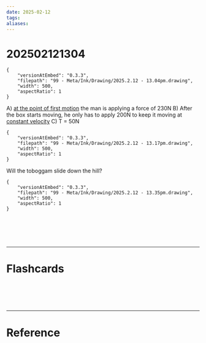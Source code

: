 ```yaml
---
date: 2025-02-12
tags: 
aliases:
---
```

# 202502121304

```handdrawn-ink
{
	"versionAtEmbed": "0.3.3",
	"filepath": "99 - Meta/Ink/Drawing/2025.2.12 - 13.04pm.drawing",
	"width": 500,
	"aspectRatio": 1
}
```

A) <u>at the point of first motion</u> the man is applying a force of 230N
B) After the box starts moving, he only has to apply 200N to keep it moving at <u>constant velocity</u>
C) T = 50N


```handdrawn-ink
{
	"versionAtEmbed": "0.3.3",
	"filepath": "99 - Meta/Ink/Drawing/2025.2.12 - 13.17pm.drawing",
	"width": 500,
	"aspectRatio": 1
}
```
Will the toboggam slide down the hill?


```handdrawn-ink
{
	"versionAtEmbed": "0.3.3",
	"filepath": "99 - Meta/Ink/Drawing/2025.2.12 - 13.35pm.drawing",
	"width": 500,
	"aspectRatio": 1
}
```


# ‌
---
# Flashcards


# ‌
---
# Reference
